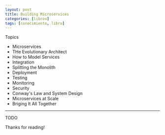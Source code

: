 ```yaml
---
layout: post
title: Building Microservices
categories: [libros]
tags: [conocimiento, libro]
---
```


<!--Resumen-->

Topics 

- Microservices
- THe Evolutionary Architect
- How to Model Services
- Integration
- Splitting the Monolith
- Deployment
- Testing
- Monitoring
- Security
- Conway's Law and System Design
- Microservices at Scale
- Briging It All Together

---

<!--more-->
TODO
  
Thanks for reading!